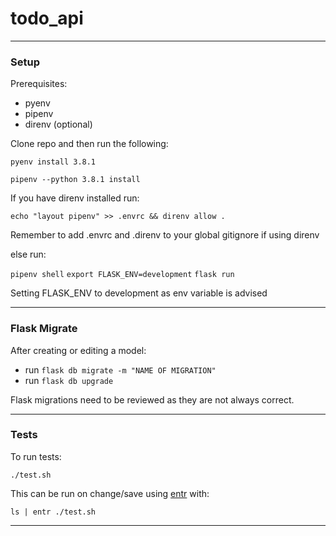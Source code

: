 # todo_api

---

### Setup

Prerequisites:

- pyenv
- pipenv
- direnv (optional)

Clone repo and then run the following:

`pyenv install 3.8.1`

`pipenv --python 3.8.1 install`

If you have direnv installed run:

`echo "layout pipenv" >> .envrc && direnv allow .`

Remember to add .envrc and .direnv to your global gitignore if using direnv

else run:

`pipenv shell`
`export FLASK_ENV=development`
`flask run`

Setting FLASK_ENV to development as env variable is advised

---

### Flask Migrate

After creating or editing a model:

- run `flask db migrate -m "NAME OF MIGRATION"`
- run `flask db upgrade`

Flask migrations need to be reviewed as they are not always correct.

---

### Tests

To run tests:

`./test.sh`

This can be run on change/save using [entr](http://eradman.com/entrproject/) with:

`ls | entr ./test.sh`

---
